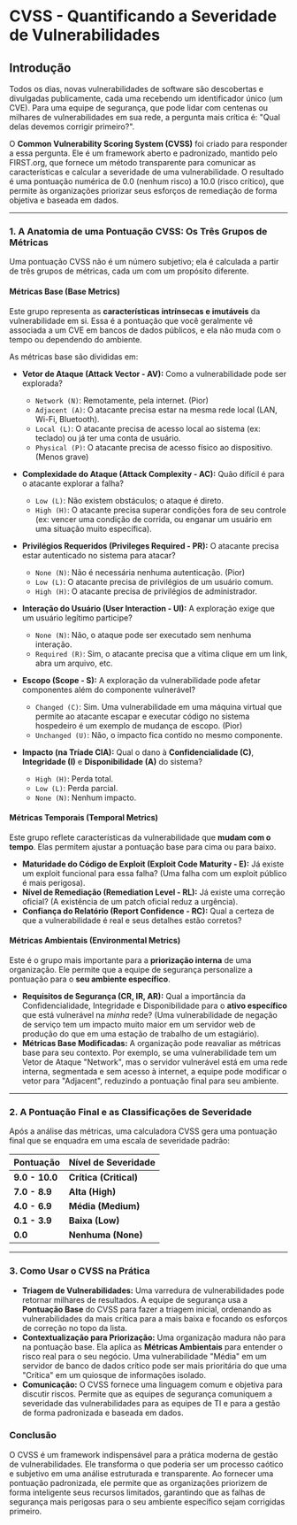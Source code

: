 # CVSS - Quantificando a Severidade de Vulnerabilidades

## Introdução

Todos os dias, novas vulnerabilidades de software são descobertas e divulgadas publicamente, cada uma recebendo um identificador único (um CVE). Para uma equipe de segurança, que pode lidar com centenas ou milhares de vulnerabilidades em sua rede, a pergunta mais crítica é: "Qual delas devemos corrigir primeiro?".

O **Common Vulnerability Scoring System (CVSS)** foi criado para responder a essa pergunta. Ele é um framework aberto e padronizado, mantido pelo FIRST.org, que fornece um método transparente para comunicar as características e calcular a severidade de uma vulnerabilidade. O resultado é uma pontuação numérica de 0.0 (nenhum risco) a 10.0 (risco crítico), que permite às organizações priorizar seus esforços de remediação de forma objetiva e baseada em dados.

---

### 1. A Anatomia de uma Pontuação CVSS: Os Três Grupos de Métricas

Uma pontuação CVSS não é um número subjetivo; ela é calculada a partir de três grupos de métricas, cada um com um propósito diferente.

#### **Métricas Base (Base Metrics)**
Este grupo representa as **características intrínsecas e imutáveis** da vulnerabilidade em si. Essa é a pontuação que você geralmente vê associada a um CVE em bancos de dados públicos, e ela não muda com o tempo ou dependendo do ambiente.

As métricas base são divididas em:

* **Vetor de Ataque (Attack Vector - AV):** Como a vulnerabilidade pode ser explorada?
    * `Network (N)`: Remotamente, pela internet. (Pior)
    * `Adjacent (A)`: O atacante precisa estar na mesma rede local (LAN, Wi-Fi, Bluetooth).
    * `Local (L)`: O atacante precisa de acesso local ao sistema (ex: teclado) ou já ter uma conta de usuário.
    * `Physical (P)`: O atacante precisa de acesso físico ao dispositivo. (Menos grave)

* **Complexidade do Ataque (Attack Complexity - AC):** Quão difícil é para o atacante explorar a falha?
    * `Low (L)`: Não existem obstáculos; o ataque é direto.
    * `High (H)`: O atacante precisa superar condições fora de seu controle (ex: vencer uma condição de corrida, ou enganar um usuário em uma situação muito específica).

* **Privilégios Requeridos (Privileges Required - PR):** O atacante precisa estar autenticado no sistema para atacar?
    * `None (N)`: Não é necessária nenhuma autenticação. (Pior)
    * `Low (L)`: O atacante precisa de privilégios de um usuário comum.
    * `High (H)`: O atacante precisa de privilégios de administrador.

* **Interação do Usuário (User Interaction - UI):** A exploração exige que um usuário legítimo participe?
    * `None (N)`: Não, o ataque pode ser executado sem nenhuma interação.
    * `Required (R)`: Sim, o atacante precisa que a vítima clique em um link, abra um arquivo, etc.

* **Escopo (Scope - S):** A exploração da vulnerabilidade pode afetar componentes além do componente vulnerável?
    * `Changed (C)`: Sim. Uma vulnerabilidade em uma máquina virtual que permite ao atacante escapar e executar código no sistema hospedeiro é um exemplo de mudança de escopo. (Pior)
    * `Unchanged (U)`: Não, o impacto fica contido no mesmo componente.

* **Impacto (na Tríade CIA):** Qual o dano à **Confidencialidade (C)**, **Integridade (I)** e **Disponibilidade (A)** do sistema?
    * `High (H)`: Perda total.
    * `Low (L)`: Perda parcial.
    * `None (N)`: Nenhum impacto.

#### **Métricas Temporais (Temporal Metrics)**
Este grupo reflete características da vulnerabilidade que **mudam com o tempo**. Elas permitem ajustar a pontuação base para cima ou para baixo.

* **Maturidade do Código de Exploit (Exploit Code Maturity - E):** Já existe um exploit funcional para essa falha? (Uma falha com um exploit público é mais perigosa).
* **Nível de Remediação (Remediation Level - RL):** Já existe uma correção oficial? (A existência de um patch oficial reduz a urgência).
* **Confiança do Relatório (Report Confidence - RC):** Qual a certeza de que a vulnerabilidade é real e seus detalhes estão corretos?

#### **Métricas Ambientais (Environmental Metrics)**
Este é o grupo mais importante para a **priorização interna** de uma organização. Ele permite que a equipe de segurança personalize a pontuação para o **seu ambiente específico**.

* **Requisitos de Segurança (CR, IR, AR):** Qual a importância da Confidencialidade, Integridade e Disponibilidade para o **ativo específico** que está vulnerável na *minha* rede? (Uma vulnerabilidade de negação de serviço tem um impacto muito maior em um servidor web de produção do que em uma estação de trabalho de um estagiário).
* **Métricas Base Modificadas:** A organização pode reavaliar as métricas base para seu contexto. Por exemplo, se uma vulnerabilidade tem um Vetor de Ataque "Network", mas o servidor vulnerável está em uma rede interna, segmentada e sem acesso à internet, a equipe pode modificar o vetor para "Adjacent", reduzindo a pontuação final para seu ambiente.

---

### 2. A Pontuação Final e as Classificações de Severidade

Após a análise das métricas, uma calculadora CVSS gera uma pontuação final que se enquadra em uma escala de severidade padrão:

| Pontuação | Nível de Severidade |
| :--- | :--- |
| **9.0 - 10.0** | **Crítica (Critical)** |
| **7.0 - 8.9** | **Alta (High)** |
| **4.0 - 6.9** | **Média (Medium)** |
| **0.1 - 3.9** | **Baixa (Low)** |
| **0.0** | **Nenhuma (None)** |

---

### 3. Como Usar o CVSS na Prática

* **Triagem de Vulnerabilidades:** Uma varredura de vulnerabilidades pode retornar milhares de resultados. A equipe de segurança usa a **Pontuação Base** do CVSS para fazer a triagem inicial, ordenando as vulnerabilidades da mais crítica para a mais baixa e focando os esforços de correção no topo da lista.
* **Contextualização para Priorização:** Uma organização madura não para na pontuação base. Ela aplica as **Métricas Ambientais** para entender o risco real para o seu negócio. Uma vulnerabilidade "Média" em um servidor de banco de dados crítico pode ser mais prioritária do que uma "Crítica" em um quiosque de informações isolado.
* **Comunicação:** O CVSS fornece uma linguagem comum e objetiva para discutir riscos. Permite que as equipes de segurança comuniquem a severidade das vulnerabilidades para as equipes de TI e para a gestão de forma padronizada e baseada em dados.

### Conclusão

O CVSS é um framework indispensável para a prática moderna de gestão de vulnerabilidades. Ele transforma o que poderia ser um processo caótico e subjetivo em uma análise estruturada e transparente. Ao fornecer uma pontuação padronizada, ele permite que as organizações priorizem de forma inteligente seus recursos limitados, garantindo que as falhas de segurança mais perigosas para o seu ambiente específico sejam corrigidas primeiro.